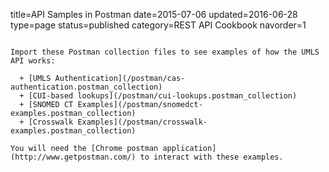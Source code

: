 title=API Samples in Postman
date=2015-07-06
updated=2016-06-28
type=page
status=published
category=REST API Cookbook
navorder=1
~~~~~~

Import these Postman collection files to see examples of how the UMLS API works:

  + [UMLS Authentication](/postman/cas-authentication.postman_collection)
  + [CUI-based lookups](/postman/cui-lookups.postman_collection)
  + [SNOMED CT Examples](/postman/snomedct-examples.postman_collection)
  + [Crosswalk Examples](/postman/crosswalk-examples.postman_collection)

You will need the [Chrome postman application](http://www.getpostman.com/) to interact with these examples.